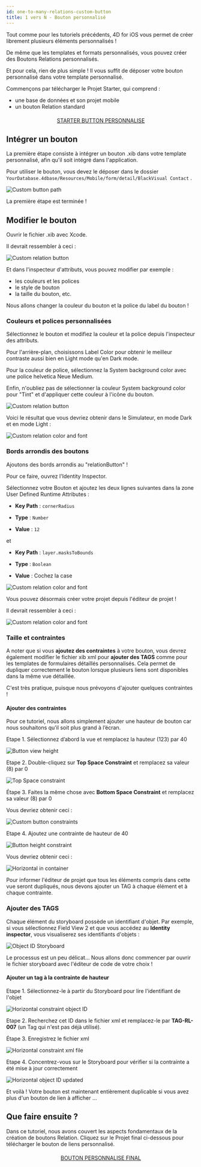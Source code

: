 ```yaml
---
id: one-to-many-relations-custom-button
title: 1 vers N - Bouton personnalisé
---
```


Tout comme pour les tutoriels précédents, 4D for iOS vous permet de créer librement plusieurs éléments personnalisés !

De même que les templates et formats personnalisés, vous pouvez créer des Boutons Relations personnalisés.

Et pour cela, rien de plus simple ! Il vous suffit de déposer votre bouton personnalisé dans votre template personnalisé.

Commençons par télécharger le Projet Starter, qui comprend :

* une base de données et son projet mobile
* un bouton Relation standard

<div style="text-align: center; margin-top: 20px; margin-bottom: 20px">
  <p>
    

<a class="button"
href="https://github.com/4d-for-ios/tutorial-OneToManyCustomButton/archive/c507e764e97e006c6c785dfc468f71f5bd708845.zip">STARTER BUTTON PERSONNALISE</a>

  </p>
</div>

## Intégrer un bouton

La première étape consiste à intégrer un bouton .xib dans votre template personnalisé, afin qu'il soit intégré dans l'application.

Pour utiliser le bouton, vous devez le déposer dans le dossier ```YourDatabase.4dbase/Resources/Mobile/form/detail/BlackVisual Contact``` .

![Custom button path](assets/en/relations/Relation-custom-button-path.png)

La première étape est terminée !

## Modifier le bouton

Ouvrir le fichier .xib avec Xcode.

Il devrait ressembler à ceci :

![Custom relation button](assets/en/relations/Relations-custom-button-relationButton-4D-for-iOS.png)

Et dans l'inspecteur d'attributs, vous pouvez modifier par exemple :

* les couleurs et les polices
* le style de bouton
* la taille du bouton, etc.

Nous allons changer la couleur du bouton et la police du label du bouton !

### Couleurs et polices personnalisées

Sélectionnez le bouton et modifiez la couleur et la police depuis l'inspecteur des attributs.

Pour l'arrière-plan, choisissons Label Color pour obtenir le meilleur contraste aussi bien en Light mode qu'en Dark mode.

Pour la couleur de police, sélectionnez la System background color avec une police helvetica Neue Medium.

Enfin, n'oubliez pas de sélectionner la couleur System background color pour "Tint" et d'appliquer cette couleur à l'icône du bouton.

![Custom relation button](assets/en/relations/Relations-custom-button-relationButton-4D-for-iOS-font-and-Color.png)

Voici le résultat que vous devriez obtenir dans le Simulateur, en mode Dark et en mode Light :

![Custom relation color and font](assets/en/relations/Custom-relation-button-Light-and-Dark-mode-font-and-color.png)

### Bords arrondis des boutons

Ajoutons des bords arrondis au "relationButton" !

Pour ce faire, ouvrez l'Identity Inspector.

Sélectionnez votre Bouton et ajoutez les deux lignes suivantes dans la zone User Defined Runtime Attributes :

* **Key Path** : ```cornerRadius```

* **Type** : ```Number```

* **Value** : ```12```

et

* **Key Path** : ```layer.masksToBounds```

* **Type** : ```Boolean```

* **Value** : Cochez la case

![Custom relation color and font](assets/en/relations/Custom-relation-button-Xcode-round-corners.png)

Vous pouvez désormais créer votre projet depuis l'éditeur de projet !

Il devrait ressembler à ceci :

![Custom relation color and font](assets/en/relations/Custom-relation-button-round-corners.png)

### Taille et contraintes

A noter que si vous **ajoutez des contraintes** à votre bouton, vous devrez également modifier le fichier xib xml pour **ajouter des TAGS** comme pour les templates de formulaires détaillés personnalisés. Cela permet de dupliquer correctement le bouton lorsque plusieurs liens sont disponibles dans la même vue détaillée.

C'est très pratique, puisque nous prévoyons d'ajouter quelques contraintes !

#### Ajouter des contraintes

Pour ce tutoriel, nous allons simplement ajouter une hauteur de bouton car nous souhaitons qu’il soit plus grand à l’écran.

Etape 1. Sélectionnez d’abord la vue et remplacez la hauteur (123) par 40

![Button view height](assets/en/relations/Button-view-height.png)

Etape 2. Double-cliquez sur **Top Space Constraint** et remplacez sa valeur (8) par 0

![Top Space constraint](assets/en/relations/Top-Space-constraint.png)

Étape 3. Faites la même chose avec **Bottom Space Constraint** et remplacez sa valeur (8) par 0

Vous devriez obtenir ceci :

![Custom  button constraints](assets/en/relations/Custom-button-constraints.png)

Etape 4. Ajoutez une contrainte de hauteur de 40

![Button height constraint](assets/en/relations/Button-height-constraint.png)

Vous devriez obtenir ceci :

![Horizontal in container](assets/en/relations/Custom-relation-button-constraints.png)

Pour informer l'éditeur de projet que tous les éléments compris dans cette vue seront dupliqués, nous devons ajouter un TAG à chaque élément et à chaque contrainte.

### Ajouter des TAGS

Chaque élément du storyboard possède un identifiant d'objet. Par exemple, si vous sélectionnez Field View 2 et que vous accédez au **Identity inspector**, vous visualiserez ses identifiants d'objets :

![Object ID Storyboard](assets/en/relations/Custom-button-object-id-storyboard.png)

Le processus est un peu délicat... Nous allons donc commencer par ouvrir le fichier storyboard avec l'éditeur de code de votre choix !

#### Ajouter un tag à la contrainte de hauteur

Etape 1. Sélectionnez-le à partir du Storyboard pour lire l'identifiant de l'objet

![Horizontal constraint object ID](assets/en/relations/Horizontal-constraint-object-ID.png)

Etape 2. Recherchez cet ID dans le fichier xml et remplacez-le par **TAG-RL-007** (un Tag qui n'est pas déjà utilisé).

Étape 3. Enregistrez le fichier xml

![Horizontal constraint xml file](assets/en/relations/Horizontal-constraint-xml-file.png)

Etape 4. Concentrez-vous sur le Storyboard pour vérifier si la contrainte a été mise à jour correctement

![Horizontal object ID updated](assets/en/relations/Horizontal-object-id-updated.png)

Et voilà ! Votre bouton est maintenant entièrement duplicable si vous avez plus d'un bouton de lien à afficher ...

## Que faire ensuite ?

Dans ce tutoriel, nous avons couvert les aspects fondamentaux de la création de boutons Relation. Cliquez sur le Projet final ci-dessous pour télécharger le bouton de liens personnalisé.

<div style="text-align: center; margin-top: 20px; margin-bottom: 20px">
  <p>
    

<a class="button"
href="https://github.com/4d-for-ios/tutorial-OneToManyCustomButton/releases/latest/download/tutorial-OneToManyCustomButton.zip">BOUTON PERSONNALISE FINAL</a>

  </p>
</div>